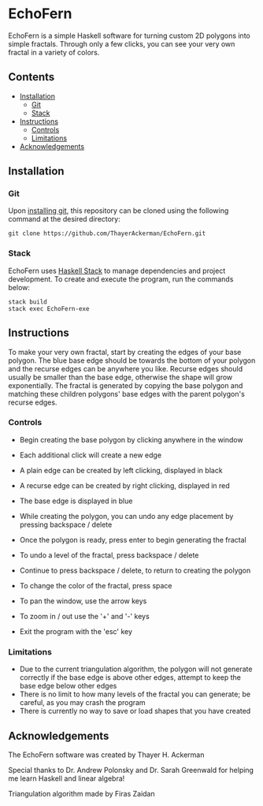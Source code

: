 # EchoFern

EchoFern is a simple Haskell software for turning custom 2D polygons into simple fractals.
Through only a few clicks, you can see your very own fractal in a variety of colors. 

## Contents

- [Installation](#installation)
    - [Git](#git)
    - [Stack](#stack)
- [Instructions](#instructions)
    - [Controls](#controls)
    - [Limitations](#limitations)
- [Acknowledgements](#acknowledgements)

## Installation

### Git

Upon [installing git](https://git-scm.com/book/en/v2/Getting-Started-Installing-Git), this repository can be cloned using the following command at the desired directory:

```
git clone https://github.com/ThayerAckerman/EchoFern.git
```

### Stack

EchoFern uses [Haskell Stack](https://docs.haskellstack.org/en/stable/) to manage dependencies and project development.
To create and execute the program, run the commands below:

```
stack build
stack exec EchoFern-exe
```

## Instructions

To make your very own fractal, start by creating the edges of your base polygon.
The blue base edge should be towards the bottom of your polygon and the recurse edges can be anywhere you like.
Recurse edges should usually be smaller than the base edge, otherwise the shape will grow exponentially.
The fractal is generated by copying the base polygon and matching these children polygons' base edges with the parent polygon's recurse edges.

### Controls

- Begin creating the base polygon by clicking anywhere in the window
- Each additional click will create a new edge
- A plain edge can be created by left clicking, displayed in black
- A recurse edge can be created by right clicking, displayed in red
- The base edge is displayed in blue
- While creating the polygon, you can undo any edge placement by pressing backspace / delete

- Once the polygon is ready, press enter to begin generating the fractal
- To undo a level of the fractal, press backspace / delete
- Continue to press backspace / delete, to return to creating the polygon

- To change the color of the fractal, press space
- To pan the window, use the arrow keys
- To zoom in / out use the '+' and '-' keys
- Exit the program with the 'esc' key

### Limitations

- Due to the current triangulation algorithm, the polygon will not generate correctly if the base edge is above other edges, attempt to keep the base edge below other edges
- There is no limit to how many levels of the fractal you can generate; be careful, as you may crash the program
- There is currently no way to save or load shapes that you have created

## Acknowledgements

The EchoFern software was created by Thayer H. Ackerman

Special thanks to Dr. Andrew Polonsky and Dr. Sarah Greenwald for helping me learn Haskell and linear algebra!

Triangulation algorithm made by Firas Zaidan
